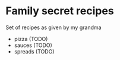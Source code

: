 # Family secret recipes

Set of recipes as given by my grandma

 * pizza (TODO)
 * sauces (TODO)
 * spreads (TODO)